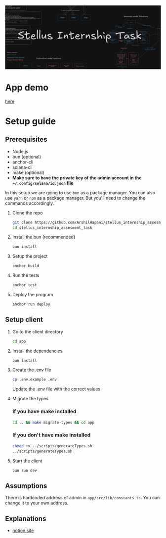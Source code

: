 ![Hero section](assets/image.png)

# App demo

[here](https://utfs.io/f/SBPlgACiEghfs5Kl3AtwhJvpOGuMHsqW0QlNYe94yA8Erj5x)

# Setup guide

## Prerequisites

- Node.js
- bun (optional)
- anchor-cli
- solana-cli
- make (optional)
- **Make sure to have the private key of the admin account in the `~/.config/solana/id.json` file**

In this setup we are going to use `bun` as a package manager. You can also use `yarn` or `npm` as a package manager. But you'll need to change the commands accordingly.

1. Clone the repo
   ```sh
   git clone https://github.com/ArshilHapani/stellus_internship_assesment_task
   cd stellus_internship_assesment_task
   ```
2. Install the bun (recommended)
   ```sh
   bun install
   ```
3. Setup the project

   ```sh
   anchor build
   ```

4. Run the tests

   ```sh
   anchor test
   ```

5. Deploy the program

   ```sh
   anchor run deploy
   ```

## Setup client

1. Go to the client directory

   ```sh
   cd app
   ```

2. Install the dependencies

   ```sh
   bun install
   ```

3. Create the .env file

   ```sh
   cp .env.example .env
   ```

   Update the .env file with the correct values

4. Migrate the types

   ### If you have make installed

   ```sh
   cd .. && make migrate-types && cd app
   ```

   ### If you don't have make installed

   ```sh
   chmod +x ../scripts/generateTypes.sh
   ../scripts/generateTypes.sh
   ```

5. Start the client
   ```sh
   bun run dev
   ```

## Assumptions

There is hardcoded address of admin in `app/src/lib/constants.ts`. You can change it to your own address.

## Explanations

- [notion site](https://arshil.notion.site/Stellus-Interview-Task-16049225fb4580ed9205fb12e0b9f03d)
